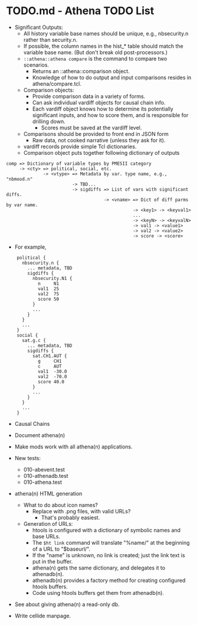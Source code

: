 # TODO.md - Athena TODO List

- Significant Outputs:
  - All history variable base names should be unique, e.g., nbsecurity.n rather
    than security.n.
  - If possible, the column names in the hist_* table should match the 
    variable base name.  (But don't break old post-processors.)
  - `::athena::athena compare` is the command to compare two scenarios. 
    - Returns an ::athena::comparison object.
    - Knowledge of how to do output and input comparisons resides in 
      athena/compare.tcl.
  - Comparison objects:
    - Provide comparison data in a variety of forms.
    - Can ask individual vardiff objects for causal chain info.
    - Each vardiff object knows how to determine its potentially significant
      inputs, and how to score them, and is responsible for drilling down.
      - Scores must be saved at the vardiff level. 
  - Comparisons should be provided to front end in JSON form
    - Raw data, not cooked narrative (unless they ask for it).
  - vardiff records provide simple Tcl dictionaries.
  - Comparison object puts together following dictionary of outputs
```
comp => Dictionary of variable types by PMESII category
     -> <cty> => political, social, etc.
              -> <vtype> => Metadata by var. type name, e.g., "nbmood.n"
                         -> TBD...
                         -> sigdiffs => List of vars with significant diffs.
                                     -> <vname> => Dict of diff parms by var name.
                                                -> <key1> -> <keyval1>
                                                ...
                                                -> <keyN> -> <keyvalN>
                                                -> val1 -> <value1>
                                                -> val2 -> <value2>
                                                -> score -> <score>
``` 

  - For example,

```
    political {
      nbsecurity.n {
        ... metadata, TBD
        sigdiffs {
          nbsecurity.N1 {
            n     N1
            val1  25
            val2  75
            score 50
          }
          ...
        }
      }
      ...
    }
    social {
      sat.g.c {
        ... metadata, TBD
        sigdiffs {
          sat.CH1.AUT {
            g     CH1
            c     AUT
            val1  -30.0
            val2  -70.0
            score 40.0
          }
          ...
        }
      }
      ...
    }
```
- Causal Chains


- Document athena(n)
- Make mods work with all athena(n) applications.
- New tests:
  - 010-abevent.test
  - 010-athenadb.test
  - 010-athena.test
- athena(n) HTML generation
  - What to do about icon names?
    - Replace with .png files, with valid URLs?
      - That's probably easiest.
  - Generation of URLs:
    - htools is configured with a dictionary of symbolic names and base URLs.
    - The `$ht link` command will translate "%name/" at the beginning of a
      URL to "$baseurl/".
    - If the "name" is unknown, no link is created; just the link text is
      put in the buffer.
    - athena(n) gets the same dictionary, and delegates it to athenadb(n).
    - athenadb(n) provides a factory method for creating configured htools
      buffers.
    - Code using htools buffers get them from athenadb(n).
- See about giving athena(n) a read-only db.
- Write cellide manpage.



